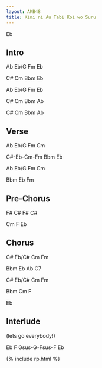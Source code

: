 ```yaml
---
layout: AKB48
title: Kimi ni Au Tabi Koi wo Suru
---
```

Eb 

## Intro 
Ab Eb/G Fm Eb 

C# Cm Bbm Eb 

Ab Eb/G Fm Eb 

C# Cm Bbm Ab 

C# Cm Bbm Ab 

## Verse 
Ab Eb/G Fm Cm 

C#-Eb-Cm-Fm Bbm Eb 

Ab Eb/G Fm Cm 

Bbm Eb Fm 

## Pre-Chorus 
F# C# F# C# 

Cm F Eb 

## Chorus 
C# Eb/C# Cm Fm 

Bbm Eb Ab C7 

C# Eb/C# Cm Fm 

Bbm Cm F 

Eb 

## Interlude 
(lets go everybody!) 

Eb F Gsus-G-Fsus-F Eb 

{% include rp.html %}
